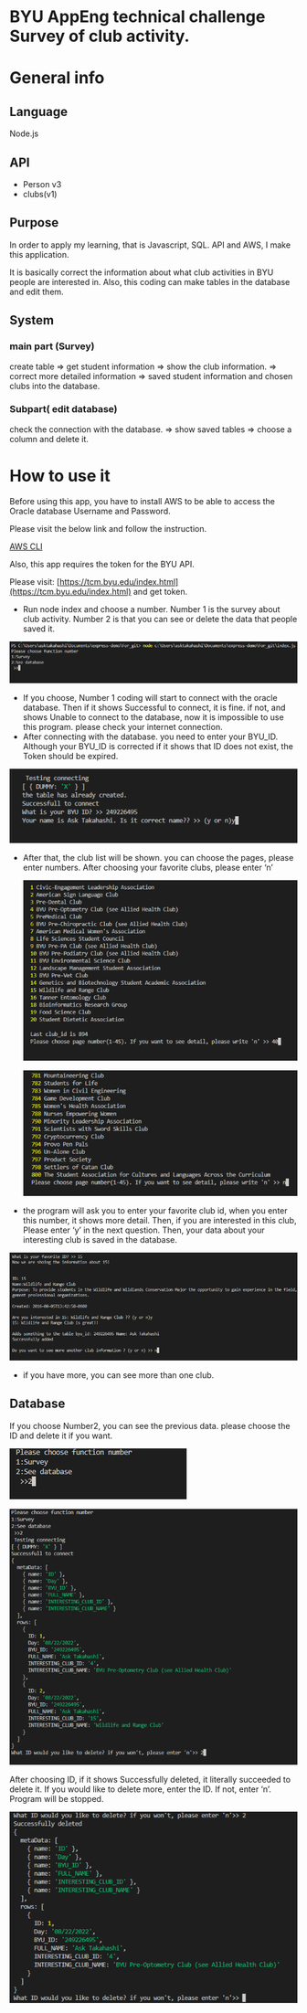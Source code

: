 # BYU AppEng technical challenge Survey of club activity.

# General info

## Language

Node.js

## API

- Person v3
- clubs(v1)

## Purpose

In order to apply my learning, that is  Javascript, SQL. API and AWS,  I make this application. 

It is basically correct the information about what club activities in BYU  people are interested in.  Also, this coding can make tables in the database and edit them. 

## System

### m**ain part (Survey)**

 create table ⇒ get student information ⇒ show the club information. ⇒ correct more detailed information ⇒ saved student information and chosen clubs into the database.

### Subpart( edit database)

check the connection with the database. ⇒ show saved tables ⇒ choose a column and delete it. 

# How to use it

Before using this app, you have to install AWS to be able to access the Oracle database Username and Password.

Please visit the below link and follow the instruction.  

[AWS CLI](https://byu-oit.github.io/Web-Service-Manual-tutorial/tools/awscli.html)

Also, this app requires the token for the BYU API. 

Please visit: [https://tcm.byu.edu/index.html](https://tcm.byu.edu/index.html) and get token.

- Run node index and choose a number.  Number 1 is the survey about club activity. Number 2 is that you can see or delete the data that people saved it.

![Capture.PNG](BYU%20AppEng%20technical%20challenge%20Survey%20of%20club%20acti%20d76e3cc62ef643ffb2003e67d7fb33d3/Capture.png)

- If you choose, Number 1 coding will start to connect with the oracle database. Then if it shows Successful to connect, it is fine.  if not, and shows Unable to connect to the database, now it is impossible to use this program. please check your internet connection.
- After connecting with the database. you need to enter your BYU_ID. Although your BYU_ID is corrected if it shows that ID does not exist, the Token should be expired.

![Capture_2.PNG](BYU%20AppEng%20technical%20challenge%20Survey%20of%20club%20acti%20d76e3cc62ef643ffb2003e67d7fb33d3/Capture_2.png)

- After that, the club list will be shown. you can choose the pages, please enter numbers.  After choosing your favorite clubs, please enter ‘n’
    
    
    ![Capture_3.PNG](BYU%20AppEng%20technical%20challenge%20Survey%20of%20club%20acti%20d76e3cc62ef643ffb2003e67d7fb33d3/Capture_3.png)
    
    ![Capture_4.PNG](BYU%20AppEng%20technical%20challenge%20Survey%20of%20club%20acti%20d76e3cc62ef643ffb2003e67d7fb33d3/Capture_4.png)
    
- the program will ask you to enter your favorite club id, when you enter this number, it shows more detail. Then, if you are interested in this club, Please enter ‘y’ in the next question.  Then, your data about your interesting club is saved in the database.

![Capture_6.PNG](BYU%20AppEng%20technical%20challenge%20Survey%20of%20club%20acti%20d76e3cc62ef643ffb2003e67d7fb33d3/Capture_6.png)

- if you have more, you can see more than one club.

## Database

If you choose Number2,  you can see the previous data. please choose the ID  and delete it if you want. 

![Capture_7.PNG](BYU%20AppEng%20technical%20challenge%20Survey%20of%20club%20acti%20d76e3cc62ef643ffb2003e67d7fb33d3/Capture_7.png)

![Capture_8.PNG](BYU%20AppEng%20technical%20challenge%20Survey%20of%20club%20acti%20d76e3cc62ef643ffb2003e67d7fb33d3/Capture_8.png)

After choosing ID, if it shows Successfully deleted, it literally succeeded to delete it. If you would like to delete more, enter the ID. If not, enter ‘n’. Program will be stopped.

![Capture_9.PNG](BYU%20AppEng%20technical%20challenge%20Survey%20of%20club%20acti%20d76e3cc62ef643ffb2003e67d7fb33d3/Capture_9.png)